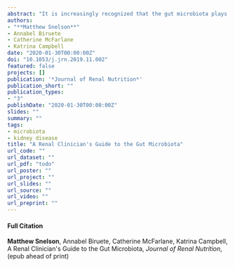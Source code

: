 ```yaml
---
abstract: "It is increasingly recognized that the gut microbiota plays a role in the progression of chronic diseases and that diet may confer health benefits by altering the gut microbiota composition. This is of particular relevance for chronic kidney disease (CKD), as the gut is a source of uremic retention solutes, which accumulate as a result of impaired kidney function and can exert nephrotoxic and other harmful effects. Kidney dysfunction is also associated with changes in the composition of the gut microbiota and the gastrointestinal tract. Diet modulates the gut microbiota, and there is much interest in the use of prebiotics, probiotics, and synbiotics as dietary therapies in CKD, as well as dietary patterns that beneficially alter the microbiota. This review provides an overview of the gut microbiota and its measurement, its relevance in the context of CKD, and the current state of knowledge regarding dietary manipulation of the microbiota."
authors:
- "**Matthew Snelson**"
- Annabel Biruete
- Catherine McFarlane
- Katrina Campbell
date: "2020-01-30T00:00:00Z"
doi: "10.1053/j.jrn.2019.11.002"
featured: false
projects: []
publication: '*Journal of Renal Nutrition*'
publication_short: ""
publication_types:
- "3"
publishDate: "2020-01-30T00:00:00Z"
slides: ""
summary: ""
tags:
- microbiota
- kidney disease
title: "A Renal Clinician's Guide to the Gut Microbiota" 
url_code: ""
url_dataset: ""
url_pdf: "todo"
url_poster: ""
url_project: ""
url_slides: ""
url_source: ""
url_video: ""
url_preprint: ""
---
```


#### Full Citation
**Matthew Snelson**, Annabel Biruete, Catherine McFarlane, Katrina Campbell, A Renal Clinician's Guide to the Gut Microbiota, *Journal of Renal Nutrition*, (epub ahead of print)
